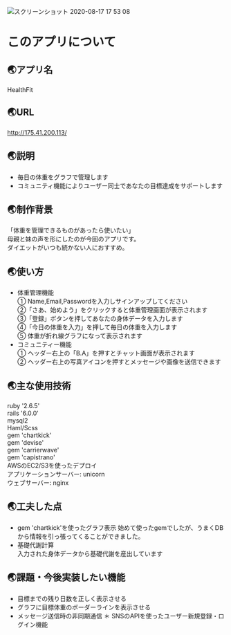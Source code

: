 ![スクリーンショット 2020-08-17 17 53 08](https://user-images.githubusercontent.com/67052090/90377147-847ff400-e0b2-11ea-9511-b5f591e042fb.png)



# このアプリについて
## :earth_asia:アプリ名
HealthFit  
## :earth_asia:URL
http://175.41.200.113/
## :earth_asia:説明
* 毎日の体重をグラフで管理します    
* コミュニティ機能によりユーザー同士であなたの目標達成をサポートします
## :earth_asia:制作背景  
「体重を管理できるものがあったら使いたい」  
母親と妹の声を形にしたのが今回のアプリです。  
ダイエットがいつも続かない人におすすめ。
## :earth_asia:使い方
* 体重管理機能  
① Name,Email,Passwordを入力しサインアップしてください  
②「さあ、始めよう」をクリックすると体重管理画面が表示されます  
③「登録」ボタンを押してあなたの身体データを入力します  
④「今日の体重を入力」を押して毎日の体重を入力します  
⑤ 体重が折れ線グラフになって表示されます  
* コミュニティー機能  
① ヘッダー右上の「B.A」を押すとチャット画面が表示されます  
② ヘッダー右上の写真アイコンを押すとメッセージや画像を送信できます
## :earth_asia:主な使用技術  
ruby '2.6.5'  
rails '6.0.0'  
mysql2  
Haml/Scss  
gem 'chartkick'  
gem 'devise'  
gem 'carrierwave'  
gem 'capistrano'  
AWSのEC2/S3を使ったデプロイ  
アプリケーションサーバー: unicorn  
ウェブサーバー: nginx  
## :earth_asia:工夫した点
* gem 'chartkick'を使ったグラフ表示
始めて使ったgemでしたが、うまくDBから情報を引っ張ってくることができました。
* 基礎代謝計算  
入力された身体データから基礎代謝を産出しています
## :earth_asia:課題・今後実装したい機能  
* 目標までの残り日数を正しく表示させる  
* グラフに目標体重のボーダーラインを表示させる  
* メッセージ送信時の非同期通信
＊ SNSのAPIを使ったユーザー新規登録・ログイン機能  

